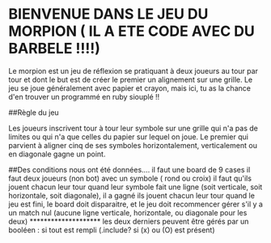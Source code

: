 BIENVENUE DANS LE JEU DU MORPION ( IL A ETE CODE AVEC DU BARBELE !!!!)
======================

Le morpion est un jeu de réflexion se pratiquant à deux joueurs au tour par tour et dont le but est de créer le premier un alignement sur une grille. Le jeu se joue généralement avec papier et crayon, mais ici, tu as la chance d'en trouver un programmé en ruby siouplé !! 

##Règle du jeu

Les joueurs inscrivent tour à tour leur symbole sur une grille qui n'a pas de limites ou qui n'a que celles du papier sur lequel on joue. Le premier qui parvient à aligner cinq de ses symboles horizontalement, verticalement ou en diagonale gagne un point.

##Des conditions nous ont été données....
il faut une board de 9 cases
il faut deux joueurs (non bot) avec un symbole ( rond ou croix)
il faut qu'ils jouent chacun leur tour
quand leur symbole fait une ligne (soit verticale, soit horizontale, soit diagonale), il a gagné
ils jouent chacun leur tour
quand le jeu est fini, le board doit disparaitre, et le jeu doit recommencer
gérer s'il y a un match nul (aucune ligne verticale, horizontale, ou diagonale pour les deux)
******************** les deux derniers peuvent être gérés par un booléen : si tout est rempli (.include? si (x) ou (O) est présent)


